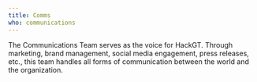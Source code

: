 ```yaml
---
title: Comms
who: communications
---
```


The Communications Team serves as the voice for HackGT. Through marketing, brand management, social media engagement, press releases, etc., this team handles all forms of communication between the world and the organization.